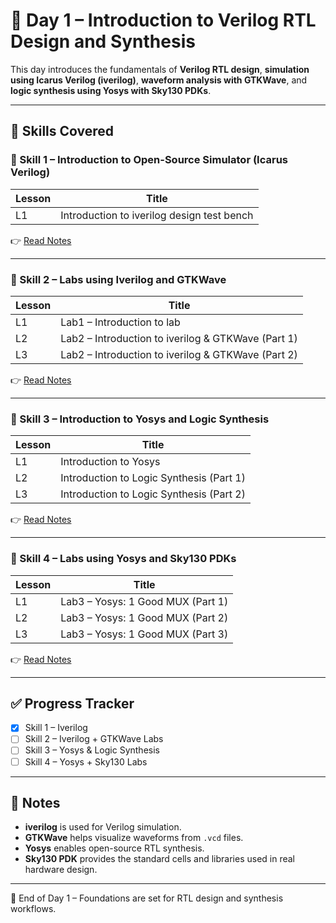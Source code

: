 # 📘 Day 1 – Introduction to Verilog RTL Design and Synthesis

This day introduces the fundamentals of **Verilog RTL design**, **simulation using Icarus Verilog (iverilog)**, **waveform analysis with GTKWave**, and **logic synthesis using Yosys with Sky130 PDKs**.

---

## 📂 Skills Covered

### 🔹 Skill 1 – Introduction to Open-Source Simulator (Icarus Verilog)
| Lesson | Title |
|--------|-------|
| L1 | Introduction to iverilog design test bench |

👉 [Read Notes](D1SK1_Introduction_to_Iverilog.md)

---

### 🔹 Skill 2 – Labs using Iverilog and GTKWave
| Lesson | Title |
|--------|-------|
| L1 | Lab1 – Introduction to lab |
| L2 | Lab2 – Introduction to iverilog & GTKWave (Part 1) |
| L3 | Lab2 – Introduction to iverilog & GTKWave (Part 2) |

👉 [Read Notes](D1SK2_Labs_with_Iverilog_and_GTKWave.md)

---

### 🔹 Skill 3 – Introduction to Yosys and Logic Synthesis
| Lesson | Title |
|--------|-------|
| L1 | Introduction to Yosys |
| L2 | Introduction to Logic Synthesis (Part 1) |
| L3 | Introduction to Logic Synthesis (Part 2) |

👉 [Read Notes](D1SK3_Introduction_to_Yosys_and_Logic_Synthesis.md)

---

### 🔹 Skill 4 – Labs using Yosys and Sky130 PDKs
| Lesson | Title |
|--------|-------|
| L1 | Lab3 – Yosys: 1 Good MUX (Part 1) |
| L2 | Lab3 – Yosys: 1 Good MUX (Part 2) |
| L3 | Lab3 – Yosys: 1 Good MUX (Part 3) |

👉 [Read Notes](D1SK4_Labs_with_Yosys_and_Sky130PDK.md)

---

## ✅ Progress Tracker
- [x] Skill 1 – Iverilog  
- [ ] Skill 2 – Iverilog + GTKWave Labs  
- [ ] Skill 3 – Yosys & Logic Synthesis  
- [ ] Skill 4 – Yosys + Sky130 Labs  

---

## 📝 Notes
- **iverilog** is used for Verilog simulation.  
- **GTKWave** helps visualize waveforms from `.vcd` files.  
- **Yosys** enables open-source RTL synthesis.  
- **Sky130 PDK** provides the standard cells and libraries used in real hardware design.  

---

🚀 End of Day 1 – Foundations are set for RTL design and synthesis workflows.

